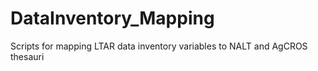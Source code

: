# DataInventory_Mapping
Scripts for mapping LTAR data inventory variables to NALT and AgCROS thesauri
